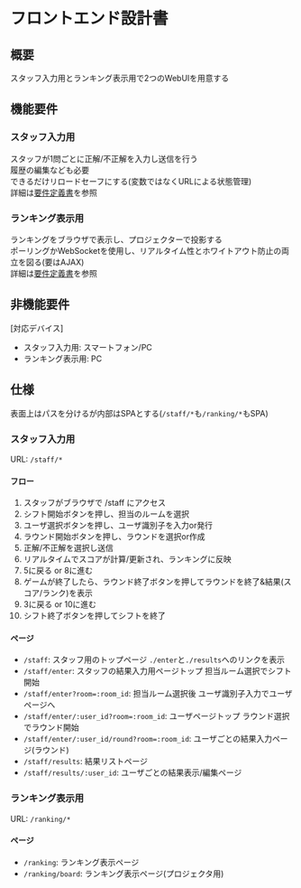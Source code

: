 # フロントエンド設計書

## 概要

スタッフ入力用とランキング表示用で2つのWebUIを用意する

## 機能要件

### スタッフ入力用

スタッフが1問ごとに正解/不正解を入力し送信を行う  
履歴の編集なども必要  
できるだけリロードセーフにする(変数ではなくURLによる状態管理)  
詳細は[要件定義書](./req.md)を参照

### ランキング表示用

ランキングをブラウザで表示し、プロジェクターで投影する  
ポーリングかWebSocketを使用し、リアルタイム性とホワイトアウト防止の両立を図る(要はAJAX)  
詳細は[要件定義書](./req.md)を参照

## 非機能要件

[対応デバイス]

- スタッフ入力用: スマートフォン/PC
- ランキング表示用: PC

## 仕様

表面上はパスを分けるが内部はSPAとする(`/staff/*`も`/ranking/*`もSPA)

### スタッフ入力用

URL: `/staff/*`

#### フロー

1. スタッフがブラウザで /staff にアクセス
2. シフト開始ボタンを押し、担当のルームを選択
3. ユーザ選択ボタンを押し、ユーザ識別子を入力or発行
4. ラウンド開始ボタンを押し、ラウンドを選択or作成
5. 正解/不正解を選択し送信
6. リアルタイムでスコアが計算/更新され、ランキングに反映
7. 5に戻る or 8に進む
8. ゲームが終了したら、ラウンド終了ボタンを押してラウンドを終了&結果(スコア/ランク)を表示
9. 3に戻る or 10に進む
10. シフト終了ボタンを押してシフトを終了

#### ページ

- `/staff`: スタッフ用のトップページ `./enter`と`./results`へのリンクを表示
- `/staff/enter`: スタッフの結果入力用ページトップ 担当ルーム選択でシフト開始
- `/staff/enter?room=:room_id`: 担当ルーム選択後 ユーザ識別子入力でユーザページへ
- `/staff/enter/:user_id?room=:room_id`: ユーザページトップ ラウンド選択でラウンド開始
- `/staff/enter/:user_id/round?room=:room_id`: ユーザごとの結果入力ページ(ラウンド)
- `/staff/results`: 結果リストページ
- `/staff/results/:user_id`: ユーザごとの結果表示/編集ページ

### ランキング表示用

URL: `/ranking/*`

#### ページ

- `/ranking`: ランキング表示ページ
- `/ranking/board`: ランキング表示ページ(プロジェクタ用)